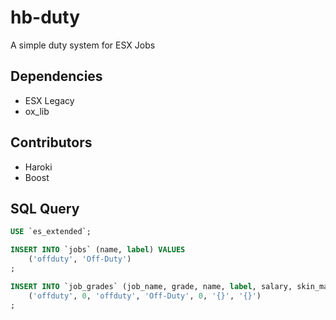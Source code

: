 
# hb-duty

A simple duty system for ESX Jobs

## Dependencies
- ESX Legacy
- ox_lib

## Contributors
- Haroki
- Boost

## SQL Query
```sql
USE `es_extended`;

INSERT INTO `jobs` (name, label) VALUES
	('offduty', 'Off-Duty')
;

INSERT INTO `job_grades` (job_name, grade, name, label, salary, skin_male, skin_female) VALUES
	('offduty', 0, 'offduty', 'Off-Duty', 0, '{}', '{}')
;
```


